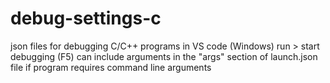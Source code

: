 # debug-settings-c
 json files for debugging C/C++ programs in VS code (Windows)
 run > start debugging (F5)
 can include arguments in the "args" section of launch.json file if program requires command line arguments
